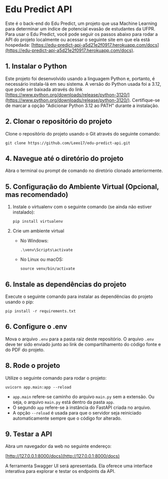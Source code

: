 # Edu Predict API

Este é o back-end do Edu Predict, um projeto que usa Machine Learning para determinar um índice de potencial evasão de estudantes da UFPR. Para usar o Edu Predict, você pode seguir os passos abaixo para rodar a API do projeto localmente ou acessar o seguinte site em que ela está hospedada: [https://edu-predict-api-a5d21e2f0917.herokuapp.com/docs](https://edu-predict-api-a5d21e2f0917.herokuapp.com/docs).

## 1. Instalar o Python

Este projeto foi desenvolvido usando a linguagem Python e, portanto, é necessário instala-lá em seu sistema. A versão do Python usada foi a 3.12, que pode ser baixada através do link [https://www.python.org/downloads/release/python-3120/](https://www.python.org/downloads/release/python-3120/). Certifique-se de marcar a opção "Adicionar Python 3.12 ao PATH" durante a instalação.

## 2. Clonar o repositório do projeto

Clone o repositório do projeto usando o Git através do seguinte comando:

`git clone https://github.com/Leeo17/edu-predict-api.git`

## 4. Navegue até o diretório do projeto

Abra o terminal ou prompt de comando no diretório clonado anteriormente.

## 5. Configuração do Ambiente Virtual (Opcional, mas recomendado)

1. Instale o virtualenv com o seguinte comando (se ainda não estiver instalado):

   `pip install virtualenv`

2. Crie um ambiente virtual

   - No Windows:

     `.\venv\Scripts\activate`

   - No Linux ou macOS:

     `source venv/bin/activate`

## 6. Instale as dependências do projeto

Execute o seguinte comando para instalar as dependências do projeto usando o pip:

`pip install -r requirements.txt`

## 6. Configure o .env

Mova o arquivo `.env` para a pasta raiz deste repositório. O arquivo `.env` deve ter sido enviado junto ao link de compartilhamento do código fonte e do PDF do projeto.

## 8. Rode o projeto

Utilize o seguinte comando para rodar o projeto:

`uvicorn app.main:app --reload`

- `app.main` refere-se caminho do arquivo `main.py` sem a extensão. Ou seja, o arquivo `main.py` está dentro da pasta `app`.
- O segundo `app` refere-se à instância do FastAPI criada no arquivo.
- A opção `--reload` é usada para que o servidor seja reiniciado automaticamente sempre que o código for alterado.

## 9. Testar a API

Abra um navegador da web no seguinte endereço:

[http://127.0.0.1:8000/docs](http://127.0.0.1:8000/docs)

A ferramenta Swagger UI será apresentada. Ela oferece uma interface interativa para explorar e testar os endpoints da API.
